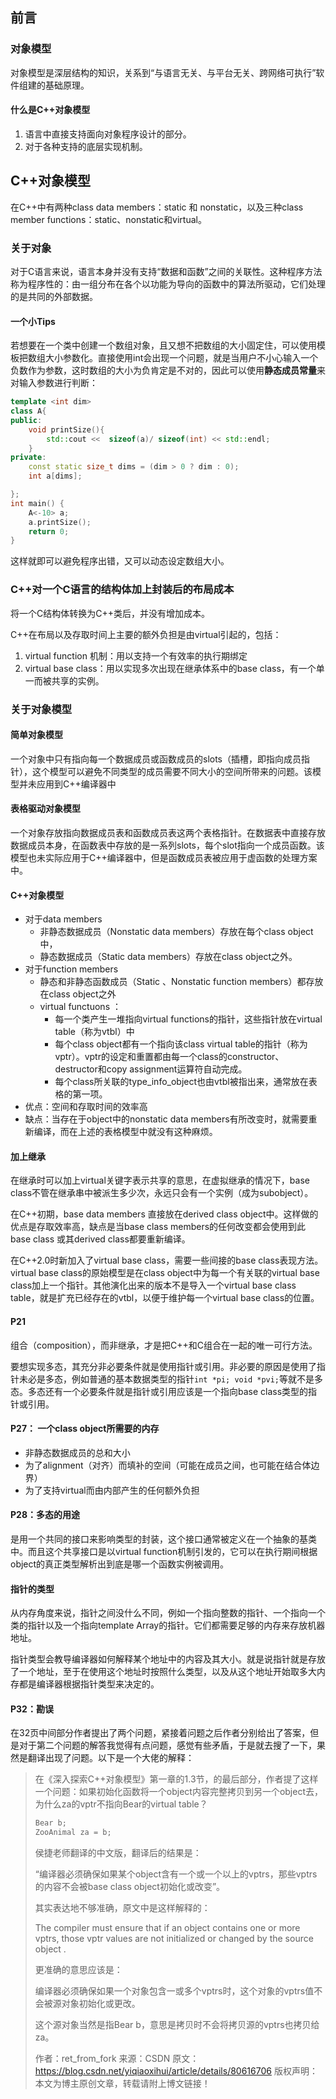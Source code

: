 ## 前言

### 对象模型

对象模型是深层结构的知识，关系到“与语言无关、与平台无关、跨网络可执行”软件组建的基础原理。

#### 什么是C++对象模型

1. 语言中直接支持面向对象程序设计的部分。
2. 对于各种支持的底层实现机制。



## C++对象模型

在C++中有两种class data members：static 和 nonstatic，以及三种class member functions：static、nonstatic和virtual。

### 关于对象

对于C语言来说，语言本身并没有支持“数据和函数”之间的关联性。这种程序方法称为程序性的：由一组分布在各个以功能为导向的函数中的算法所驱动，它们处理的是共同的外部数据。



#### 一个小Tips

若想要在一个类中创建一个数组对象，且又想不把数组的大小固定住，可以使用模板把数组大小参数化。直接使用int会出现一个问题，就是当用户不小心输入一个负数作为参数，这时数组的大小为负肯定是不对的，因此可以使用**静态成员常量**来对输入参数进行判断：

````c++
template <int dim>
class A{
public:
    void printSize(){
        std::cout <<  sizeof(a)/ sizeof(int) << std::endl;
    }
private:
    const static size_t dims = (dim > 0 ? dim : 0);
    int a[dims];

};
int main() {
    A<-10> a;
    a.printSize();
    return 0;
}
````

这样就即可以避免程序出错，又可以动态设定数组大小。



### C++对一个C语言的结构体加上封装后的布局成本

将一个C结构体转换为C++类后，并没有增加成本。

C++在布局以及存取时间上主要的额外负担是由virtual引起的，包括：

1. virtual function 机制：用以支持一个有效率的执行期绑定
2. virtual base class：用以实现多次出现在继承体系中的base class，有一个单一而被共享的实例。 

### 关于对象模型

#### 简单对象模型

一个对象中只有指向每一个数据成员或函数成员的slots（插槽，即指向成员指针），这个模型可以避免不同类型的成员需要不同大小的空间所带来的问题。该模型并未应用到C++编译器中

#### 表格驱动对象模型

一个对象存放指向数据成员表和函数成员表这两个表格指针。在数据表中直接存放数据成员本身，在函数表中存放的是一系列slots，每个slot指向一个成员函数。该模型也未实际应用于C++编译器中，但是函数成员表被应用于虚函数的处理方案中。

#### C++对象模型

- 对于data members
  - 非静态数据成员（Nonstatic data members）存放在每个class object中，
  - 静态数据成员（Static data members）存放在class object之外。
- 对于function members
  - 静态和非静态函数成员（Static 、Nonstatic function members）都存放在class object之外
  - virtual functuons ：
    - 每一个类产生一堆指向virtual functions的指针，这些指针放在virtual table（称为vtbl）中
    - 每个class object都有一个指向该class virtual table的指针（称为vptr）。vptr的设定和重置都由每一个class的constructor、destructor和copy assignment运算符自动完成。
    - 每个class所关联的type_info_object也由vtbl被指出来，通常放在表格的第一项。
- 优点：空间和存取时间的效率高
- 缺点：当存在于object中的nonstatic data members有所改变时，就需要重新编译，而在上述的表格模型中就没有这种麻烦。



#### 加上继承

在继承时可以加上virtual关键字表示共享的意思，在虚拟继承的情况下，base class不管在继承串中被派生多少次，永远只会有一个实例（成为subobject）。

在C++初期，base data members 直接放在derived class object中。这样做的优点是存取效率高，缺点是当base class members的任何改变都会使用到此base class 或其derived class都要重新编译。

在C++2.0时新加入了virtual base class，需要一些间接的base class表现方法。virtual base class的原始模型是在class object中为每一个有关联的virtual base class加上一个指针。其他演化出来的版本不是导入一个virtual base class table，就是扩充已经存在的vtbl，以便于维护每一个virtual base class的位置。



#### P21

组合（composition），而非继承，才是把C++和C组合在一起的唯一可行方法。

要想实现多态，其充分非必要条件就是使用指针或引用。非必要的原因是使用了指针未必是多态，例如普通的基本数据类型的指针`int *pi; void *pvi;`等就不是多态。多态还有一个必要条件就是指针或引用应该是一个指向base class类型的指针或引用。

#### P27： 一个class object所需要的内存

- 非静态数据成员的总和大小
- 为了alignment（对齐）而填补的空间（可能在成员之间，也可能在结合体边界）
- 为了支持virtual而由内部产生的任何额外负担




#### P28：多态的用途

是用一个共同的接口来影响类型的封装，这个接口通常被定义在一个抽象的基类中。而且这个共享接口是以virtual function机制引发的，它可以在执行期间根据object的真正类型解析出到底是哪一个函数实例被调用。



#### 指针的类型

从内存角度来说，指针之间没什么不同，例如一个指向整数的指针、一个指向一个类的指针以及一个指向template Array的指针。它们都需要足够的内存来存放机器地址。

指针类型会教导编译器如何解释某个地址中的内容及其大小。就是说指针就是存放了一个地址，至于在使用这个地址时按照什么类型，以及从这个地址开始取多大内存都是编译器根据指针类型来决定的。

#### P32：勘误

在32页中间部分作者提出了两个问题，紧接着问题之后作者分别给出了答案，但是对于第二个问题的解答我觉得有点问题，感觉有些矛盾，于是就去搜了一下，果然是翻译出现了问题。以下是一个大佬的解释：

> 在《深入探索C++对象模型》第一章的1.3节，的最后部分，作者提了这样一个问题：如果初始化函数将一个object内容完整拷贝到另一个object去，为什么za的vptr不指向Bear的virtual table？
>
> ```C++
> Bear b; 
> ZooAnimal za = b; 
> ```
>
> 侯捷老师翻译的中文版，翻译后的结果是：
>
> “编译器必须确保如果某个object含有一个或一个以上的vptrs，那些vptrs的内容不会被base class object初始化或改变”。
>
> 其实表达地不够准确，原文中是这样解释的：
>
> The compiler must ensure that if an object contains one or more vptrs, those vptr values are not initialized or changed by the source object .
>
> 更准确的意思应该是：
>
> 编译器必须确保如果一个对象包含一或多个vptrs时，这个对象的vptrs值不会被源对象初始化或更改。
>
> 这个源对象当然是指Bear b，意思是拷贝时不会将拷贝源的vptrs也拷贝给za。
>
> 作者：ret_from_fork 
> 来源：CSDN 
> 原文：https://blog.csdn.net/yiqiaoxihui/article/details/80616706 
> 版权声明：本文为博主原创文章，转载请附上博文链接！






